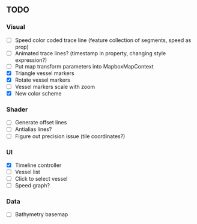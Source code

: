 ## TODO

### Visual

- [ ] Speed color coded trace line (feature collection of segments, speed as prop)
- [ ] Animated trace lines? (timestamp in property, changing style expression?)
- [ ] Put map transform parameters into MapboxMapContext
- [x] Triangle vessel markers
- [x] Rotate vessel markers
- [ ] Vessel markers scale with zoom
- [x] New color scheme

### Shader

- [ ] Generate offset lines
- [ ] Antialias lines?
- [ ] Figure out precision issue (tile coordinates?)

### UI

- [x] Timeline controller
- [ ] Vessel list
- [ ] Click to select vessel
- [ ] Speed graph?

### Data

- [ ] Bathymetry basemap
